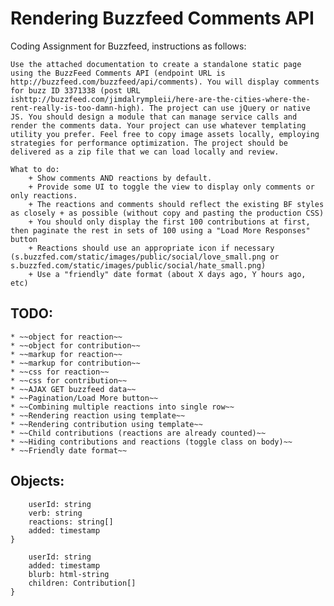 # Rendering Buzzfeed Comments API 

Coding Assignment for Buzzfeed, instructions as follows:

```
Use the attached documentation to create a standalone static page using the BuzzFeed Comments API (endpoint URL is http://buzzfeed.com/buzzfeed/api/comments). You will display comments for buzz ID 3371338 (post URL ishttp://buzzfeed.com/jimdalrympleii/here-are-the-cities-where-the-rent-really-is-too-damn-high). The project can use jQuery or native JS. You should design a module that can manage service calls and render the comments data. Your project can use whatever templating utility you prefer. Feel free to copy image assets locally, employing strategies for performance optimization. The project should be delivered as a zip file that we can load locally and review.

What to do:
	+ Show comments AND reactions by default.
	+ Provide some UI to toggle the view to display only comments or only reactions.
	+ The reactions and comments should reflect the existing BF styles as closely + as possible (without copy and pasting the production CSS)
	+ You should only display the first 100 contributions at first, then paginate the rest in sets of 100 using a "Load More Responses" button
	+ Reactions should use an appropriate icon if necessary (s.buzzfed.com/static/images/public/social/love_small.png or s.buzzfed.com/static/images/public/social/hate_small.png) 
	+ Use a "friendly" date format (about X days ago, Y hours ago, etc)
```

## TODO:
	* ~~object for reaction~~
	* ~~object for contribution~~
	* ~~markup for reaction~~
	* ~~markup for contribution~~
	* ~~css for reaction~~
	* ~~css for contribution~~
	* ~~AJAX GET buzzfeed data~~
	* ~~Pagination/Load More button~~
	* ~~Combining multiple reactions into single row~~
	* ~~Rendering reaction using template~~
	* ~~Rendering contribution using template~~
	* ~~Child contributions (reactions are already counted)~~
	* ~~Hiding contributions and reactions (toggle class on body)~~
	* ~~Friendly date format~~

## Objects:
```Reaction {
	userId: string
	verb: string
	reactions: string[]
	added: timestamp 
}
```

```Contribution {
	userId: string
	added: timestamp
	blurb: html-string
	children: Contribution[]
}
```
